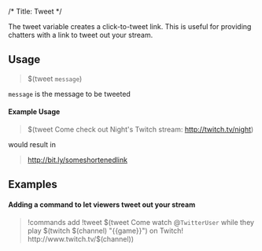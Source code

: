 /*
Title: Tweet
*/

The tweet variable creates a click-to-tweet link. This is useful for providing chatters with a link to tweet out your stream.

## Usage

> $(tweet `message`)

`message` is the message to be tweeted

#### Example Usage

> $(tweet Come check out Night's Twitch stream: http://twitch.tv/night)

would result in

> http://bit.ly/someshortenedlink

## Examples

#### Adding a command to let viewers tweet out your stream

> !commands add !tweet $(tweet Come watch @`TwitterUser` while they play $(twitch $(channel) "{{game}}") on Twitch! http://www.twitch.tv/$(channel))